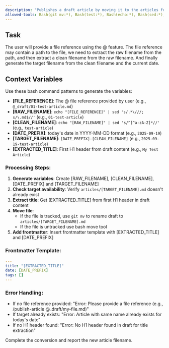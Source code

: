 ```yaml
---
description: "Publishes a draft article by moving it to the articles folder with proper date prefix and frontmatter"
allowed-tools: Bash(git mv:*), Bash(test:*), Bash(echo:*), Bash(sed:*), Bash(mv:*), Read, Edit
---
```


## Task

The user will provide a file reference using the @ feature. The file reference may contain a path to the file, we need to extract the raw filename from the path, and then extract a clean filename from the raw filename. And finally generate the target filename from the clean filename and the current date.

## Context Variables

Use these bash command patterns to generate the variables:

- **[FILE_REFERENCE]**: The @ file reference provided by user (e.g., `@_draft/01-test-article.md`)
- **[RAW_FILENAME]**: `echo "[FILE_REFERENCE]" | sed 's/.*\///; s/\.md$//'` (e.g., `01-test-article`)
- **[CLEAN_FILENAME]**: `echo "[RAW_FILENAME]" | sed 's/^[^a-zA-Z]*//'` (e.g., `test-article`)
- **[DATE_PREFIX]**: today's date in YYYY-MM-DD format (e.g., `2025-09-19`)
- **[TARGET_FILENAME]**: `[DATE_PREFIX]-[CLEAN_FILENAME]` (e.g., `2025-09-19-test-article`)
- **[EXTRACTED_TITLE]**: First H1 header from draft content (e.g., `My Test Article`)

### Processing Steps:

1. **Generate variables**: Create [RAW_FILENAME], [CLEAN_FILENAME], [DATE_PREFIX] and [TARGET_FILENAME]
2. **Check target availability**: Verify `articles/[TARGET_FILENAME].md` doesn't already exist
3. **Extract title**: Get [EXTRACTED_TITLE] from first H1 header in draft content
4. **Move file**: 
   - If the file is tracked, use `git mv` to rename draft to `articles/[TARGET_FILENAME].md`
   - If the file is untracked use bash move tool
5. **Add frontmatter**: Insert frontmatter template with [EXTRACTED_TITLE] and [DATE_PREFIX]

### Frontmatter Template:
```yaml
---
title: "[EXTRACTED_TITLE]"
date: [DATE_PREFIX]
tags: []
---
```

### Error Handling:
- If no file reference provided: "Error: Please provide a file reference (e.g., /publish-article @_draft/my-file.md)"
- If target already exists: "Error: Article with same name already exists for today's date"
- If no H1 header found: "Error: No H1 header found in draft for title extraction"

Complete the conversion and report the new article filename.